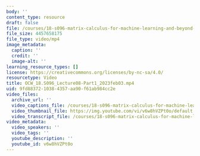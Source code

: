 ```yaml
---
body: ''
content_type: resource
draft: false
file: /courses/18-s096-matrix-calculus-for-machine-learning-and-beyond-january-iap-2023/ocw_18s096_lecture08-part1_2023feb03_360p_16_9.mp4
file_size: 4457658175
file_type: video/mp4
image_metadata:
  caption: ''
  credit: ''
  image-alt: ''
learning_resource_types: []
license: https://creativecommons.org/licenses/by-nc-sa/4.0/
resourcetype: Video
title: OCW_18.S096_Lecture08-Part1_2023feb03.mp4
uid: 9fd88372-1038-4357-aa90-f61ab984cc2e
video_files:
  archive_url: ''
  video_captions_file: /courses/18-s096-matrix-calculus-for-machine-learning-and-beyond-january-iap-2023/18LJMhScijuU1N2nd5TsidHiGolkmnHpA_transcript.webvtt
  video_thumbnail_file: https://img.youtube.com/vi/v6w8hVZPt0o/default.jpg
  video_transcript_file: /courses/18-s096-matrix-calculus-for-machine-learning-and-beyond-january-iap-2023/18LJMhScijuU1N2nd5TsidHiGolkmnHpA_transcript.pdf
video_metadata:
  video_speakers: ''
  video_tags: ''
  youtube_description: ''
  youtube_id: v6w8hVZPt0o
---
```

